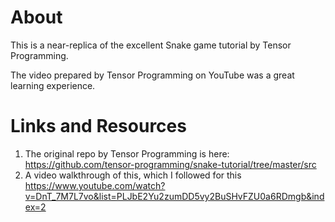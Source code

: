 # About

This is a near-replica of the excellent Snake game tutorial by Tensor Programming.

The video prepared by Tensor Programming on YouTube was a great learning experience. 

# Links and Resources

1. The original repo by Tensor Programming is here: https://github.com/tensor-programming/snake-tutorial/tree/master/src 
2. A video walkthrough of this, which I followed for this https://www.youtube.com/watch?v=DnT_7M7L7vo&list=PLJbE2Yu2zumDD5vy2BuSHvFZU0a6RDmgb&index=2 

